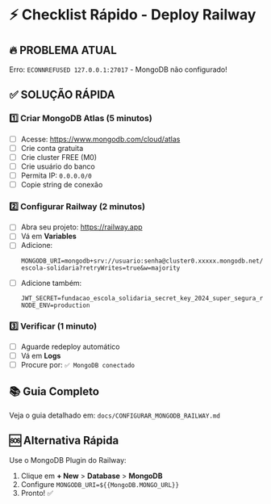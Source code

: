 # ⚡ Checklist Rápido - Deploy Railway

## 🔥 PROBLEMA ATUAL
Erro: `ECONNREFUSED 127.0.0.1:27017` - MongoDB não configurado!

## ✅ SOLUÇÃO RÁPIDA

### 1️⃣ Criar MongoDB Atlas (5 minutos)
- [ ] Acesse: https://www.mongodb.com/cloud/atlas
- [ ] Crie conta gratuita
- [ ] Crie cluster FREE (M0)
- [ ] Crie usuário do banco
- [ ] Permita IP: `0.0.0.0/0`
- [ ] Copie string de conexão

### 2️⃣ Configurar Railway (2 minutos)
- [ ] Abra seu projeto: https://railway.app
- [ ] Vá em **Variables**
- [ ] Adicione:
  ```
  MONGODB_URI=mongodb+srv://usuario:senha@cluster0.xxxxx.mongodb.net/fundacao-escola-solidaria?retryWrites=true&w=majority
  ```
- [ ] Adicione também:
  ```
  JWT_SECRET=fundacao_escola_solidaria_secret_key_2024_super_segura_railway
  NODE_ENV=production
  ```

### 3️⃣ Verificar (1 minuto)
- [ ] Aguarde redeploy automático
- [ ] Vá em **Logs**
- [ ] Procure por: `✅ MongoDB conectado`

## 📚 Guia Completo
Veja o guia detalhado em: `docs/CONFIGURAR_MONGODB_RAILWAY.md`

## 🆘 Alternativa Rápida
Use o MongoDB Plugin do Railway:
1. Clique em **+ New** > **Database** > **MongoDB**
2. Configure `MONGODB_URI=${{MongoDB.MONGO_URL}}`
3. Pronto! ✅
